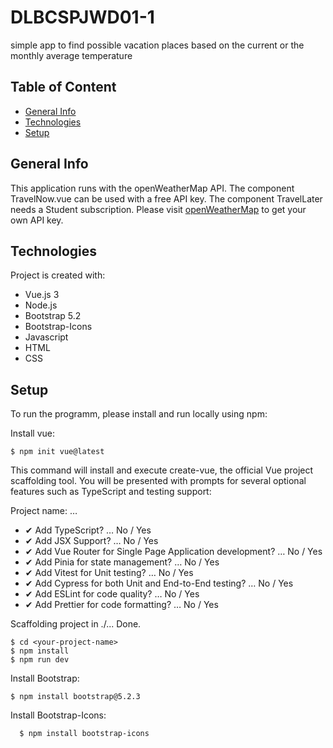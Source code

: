 # DLBCSPJWD01-1
simple app to find possible vacation places based on the current or the monthly average temperature

## Table of Content
* [General Info](#general-info)
* [Technologies](#technologies)
* [Setup](#setup)

## General Info
This application runs with the openWeatherMap API.
The component TravelNow.vue can be used with a free API key.
The component TravelLater needs a Student subscription.
Please visit [openWeatherMap](#https://openweathermap.org/api) to get your own API key.

## Technologies
Project is created with:
* Vue.js 3
* Node.js
* Bootstrap 5.2
* Bootstrap-Icons
* Javascript
* HTML
* CSS

## Setup
To run the programm, please install and run locally using npm:

Install vue:
```
$ npm init vue@latest
```

This command will install and execute create-vue, the official Vue project scaffolding tool. You will be presented with prompts for several optional features such as TypeScript and testing support:

Project name: … <your-project-name>
* ✔ Add TypeScript? … No / Yes
* ✔ Add JSX Support? … No / Yes
* ✔ Add Vue Router for Single Page Application development? … No / Yes
* ✔ Add Pinia for state management? … No / Yes
* ✔ Add Vitest for Unit testing? … No / Yes
* ✔ Add Cypress for both Unit and End-to-End testing? … No / Yes
* ✔ Add ESLint for code quality? … No / Yes
* ✔ Add Prettier for code formatting? … No / Yes

Scaffolding project in ./<your-project-name>...
Done.

  ```
$ cd <your-project-name>
$ npm install
$ npm run dev
  ```
  
  
Install Bootstrap:
  ```
  $ npm install bootstrap@5.2.3
  ```
Install Bootstrap-Icons:

```
  $ npm install bootstrap-icons
```
